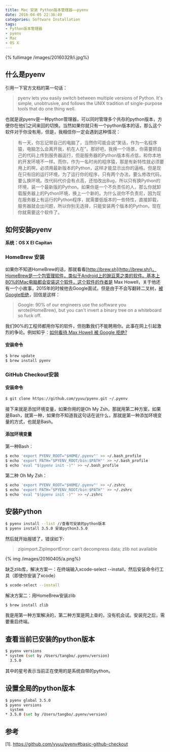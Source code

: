 ```yaml
---
title: Mac 安装 Python版本管理器——pyenv
date: 2016-04-05 22:36:49
categories: Software Installation
tags: 
- Python版本管理器
- pyenv
- Mac
- OS X
---
```

{% fullimage /images/20160329/i.jpg%}
## 什么是pyenv
引用一下官方文档的第一句话：
>pyenv lets you easily switch between multiple versions of Python. It's simple, unobtrusive, and follows the UNIX tradition of single-purpose tools that do one thing well.

也就是说pyenv是一种python管理器，可以同时管理多个共存的python版本，方便你在他们之间来回的切换。<!-- more -->当然如果你就只有一个python版本的话，那么这个软件对于你没有用，但是，我相信你一定会遇到这种情况：
>有一天，你忘记带自己的电脑了，当然你可能会说“笑话，作为一名程序猿，电脑怎么会离开我，机在人在”。那好吧，我换一个场景，你需要把自己的代码上传到服务器运行，但是服务器的Python版本有点低，和你本地的开发环境不一样。而你，作为一名时尚的程序猿，那是有新特性就必须要用上的啊，必须用最新版本的Python，这样才能显示出你的逼格。但是现在只有旧的运行环境，为了运行你的程序，只有两个办法，要么修改代码，要么换环境。改代码代价会有点高，还怕改出Bug，所以只有换Python的环境，装一个最新版的Python。如果你是一个不负责任的人，那么你就卸载服务器上的Python环境，换上一个新的。为什么说你不负责尼，因为现在服务器上有运行的Python程序，就需要低版本的一些特性，直接卸载，服务器就会出问题，所以你别无选择，只能安装两个版本的Python，现在你就需要这个软件了。

## 如何安装pyenv
**系统：OS X EI Capitan**
### HomeBrew 安装
如果你不知道HomeBrew的话，那就看看[http://brew.sh](http://brew.sh/)，HomeBrew是一个包管理软件，类似于Android上的豌豆荚之类的软件。基本上80%的Mac电脑都会安装这个软件，这个软件的作者是 Max Howell，关于他还有一个小故事，2015年的时候他去Google面试，但是由于不会写翻转二叉树，[被Google拒绝](http://www.pingwest.com/sorry-cant-hire-you/)，回信是这样：
>Google: 90% of our engineers use the software you wrote(HomeBrew), but you can't invert a binary tree on a whiteboard so fuck off.

我们90%的工程师都用你写的软件，但抱歉我们不能聘用你。此事在网上引起激烈的争论。例如知乎：[如何看待 Max Howell 被 Google 拒绝?](https://www.zhihu.com/question/31202353)

#### 安装命令
```bash
$ brew update
$ brew install pyenv
```
### GitHub Checkout安装
#### 安装命令
``` bash
$ git clone https://github.com/yyuu/pyenv.git ~/.pyenv
```
接下来就是添加环境变量，如果你用的是Oh My Zsh，那就用第二种方案，如果是Bash，就第一种，如果你不知道我这句话在说什么，那就是第一种添加环境变量的方式，也就是Bash。
#### 添加环境变量
第一种Bash：
``` bash
$ echo 'export PYENV_ROOT="$HOME/.pyenv"' >> ~/.bash_profile
$ echo 'export PATH="$PYENV_ROOT/bin:$PATH"' >> ~/.bash_profile
$ echo 'eval "$(pyenv init -)"' >> ~/.bash_profile
```

第二种 Oh My Zsh：
``` bash
$ echo 'export PYENV_ROOT="$HOME/.pyenv"' >> ~/.zshrc
$ echo 'export PATH="$PYENV_ROOT/bin:$PATH"' >> ~/.zshrc
$ echo 'eval "$(pyenv init -)"' >> ~/.zshrc 
```
## 安装Python
``` bash
$ pyenv install --list //查看可安装的python版本
$ pyenv install 3.5.0 安装python3.5.0
```
然后就开始报错了，错误如下:
>zipimport.ZipImportError: can’t decompress data; zlib not available

{% img /images/20160405/a.png%}

缺乏zlib库，解决方案一：在终端输入xcode-select --install，然后安装命令行工具（即使你安装了xcode）
```bash
$ xcode-select --install
```
解决方案二：用HomeBrew安装zlib
```bash
$ brew install zlib
```
我是用第一种方案解决的，第二种方案是网上查的，没有机会试。安装完之后，需要重启终端。
## 查看当前已安装的python版本
``` bash
$ pyenv versions
* system (set by /Users/tangbo/.pyenv/version)
  3.5.0
```

其中的星号表示当前正在使用的是系统自带的python。

## 设置全局的python版本
```bash
$ pyenv global 3.5.0
$ pyenv versions    
  system
* 3.5.0 (set by /Users/tangbo/.pyenv/version)
```

## 参考
[1]. https://github.com/yyuu/pyenv#basic-github-checkout
